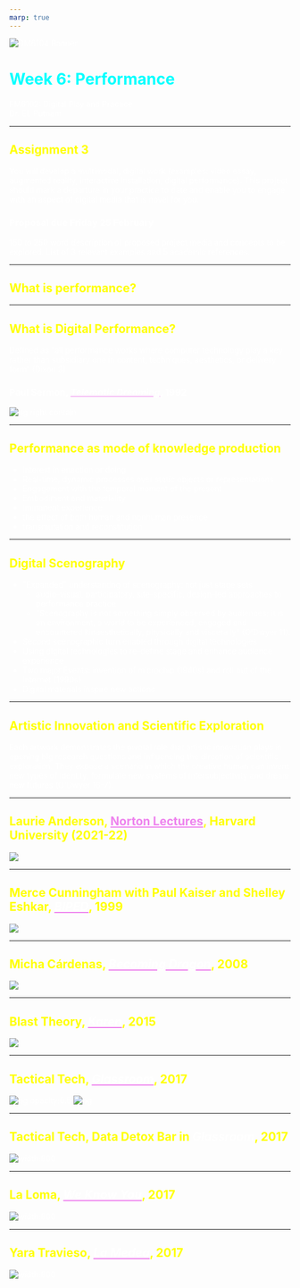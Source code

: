 ```yaml
---
marp: true
---
```


<style>
section {
  background: #1a0000;
}

* {
    color: white;
}

h1 {
    color: cyan;
}

h2 {
    color: yellow;
}
a {
    color: violet;
}
</style>

![DM6104 Banner](../images/FM6102Banner2.jpg)

# Week 6: Performance

FM6102: Digital Play and Practice  
Dr. EL Putnam

---

## Assignment 3

You will develop a multimodal, digital work (examples: video essay, augmented reality, interactive installation, digital performance). This project should mark a departure in your practice to date and enable you to engage with an aspect of digital media that is novel for you.

### Proposal due Friday 25 February

150 to 250 word description of proposed project media and concepts to be explored. List of 3 relevant examples and 5 academic references.

---

## What is performance?

---

## What is Digital Performance?

Defined as “all performance works where computer technology play a key  rather than subsidiary one in content, techniques, aesthetics, or delivery form” (Dixon 3) 

### Paul Sermon, [*Telematic Dreaming*](http://www.paulsermon.org/dream/), 1992

![bg right contain](../images/Sermon-TelematicDrawing.jpg)

<!-- 
Performance by Susan Kozel

Not for lack of trying: haptic interfaces and media performance works, such as Susan Kozel

Critquing an idealist notion of telepresence and online interaction

Technology as filter or membranes for encounters with each other

Susan Kozel, who performed in the piece for four weeks in 1994, recalls experience of people hitting image of her on monitor; for the most part she felt connected to her image, except in this moment when she dissociated the two out of preservation


Salter: performance not limited to theatre and drama, but “Performance as practice, method, and worldview is becoming one of the major paradigms of the twenty-first century, not only in the arts but also the sciences.”

Emphasis on the embodied and material, btu also action: HOW things are used
“Technology,” writes performance studies scholar Barbara Kirschenblatt-Gimblett, “is integral to the history of performance” (2002, 48) and “performance is integral to the history of technology” (2002, 49). 
 -->

---

## Performance as mode of knowledge production

- Interest in enaction or doing
- Real-time, dynamic processes over static objects or representations
- Engagement with the temporal moment of the present
- Embodiment and materiality
- Immanent experience
- the effect of both human and nonhuman presence
- transmutation and reconstitution

<!-- Spanning a wide range of seemingly disconnected disciplines, what is at stake in all of these accounts is how performance as a mode of being in the world radically differs from representational forms of knowledge. In general, representation assumes a split between the representation, whether an image on the canvas or in the brain, a description in text or a line of code, and a thing or world to be represented—a referent.
 -->

---

## Digital Scenography

- "Expanded" understandng of scenography: not just stage sets 
    - audio-visual, participatory, site-specific, design-led approaches to performance practice
    - "Scenography is not something simply observed by audiences; it is an environment, a world to be experienced, engaged and encountered kinaesthetically, physically and viscerally" (O'Dwyer 11).
- Second scenographic turn enabled through digital technologies
- Using digital technologies to re-define stage and enhance audience experience
- Two major Events: invention of microchip (1940s) and roll out of the Internet (1990s)
- Digital materials inspire new actions

<!-- Following the mass availability of digital hardware and software, every
epistemic field has experienced a reorganizational shift in how it operates. The
broad flexibility and applicability of digital technologies to every knowledge
area have created new opportunities, as well as closures – excitement and
worry.

Many pioneers in using digital tech in scenography have been supported by Media art resaerch centers, such as ZKM and IRCAM -->

---

## Artistic Innovation and Scientific Exploration

Each artwork demonstrates the pivotal role that artistic innovation plays in opening big research questions and influencing the direction of scientific exploration. They expose a scenario in which the creative human can invent new types of identity, formulate new systems of intersubjectivity and dream new futures (O'Dwyer 16-7).

---

## Laurie Anderson, [Norton Lectures](https://youtube.com/playlist?list=PLtxVM47qfVNCAPdgEesjlfIQX6rptwXDp), Harvard University (2021-22)

![](../images/Anderson.jpeg)

---

## Merce Cunningham with Paul Kaiser and Shelley Eshkar, [*BIPED*](https://www.youtube.com/watch?v=YHeoYdDMbLI), 1999

![](../images/Cunningham-Biped.jpg)

<!-- Revolutionary dancer and choreographer; known for work with John Cage

Connection between dance and animation software

Michael Girard and Susan Amkraut at Ohio State University. Their alpha software, called Biped , was demonstrated at SIGGRAPH95 (1995) to considerable acclaim, and it became commercially available a year later, embedded within a larger animation package, Character Studio. 

In 1997, Kaiser and Eshkar invited Cunningham to collaborate on a project using Biped and 3D Studio Max that had already been broadly conceived, a virtual dance installation called Hand-drawn Spaces , and in 1998 Cunningham invited them to work on his full-length live dance project, appropriately entitled BIPED (ﬁgure 9.2).

A particular quality of the Girard and Amkraut’s Biped software was its attention to detail which made animated ﬁgures appear “lifelike,” so that, for example, a foot landing on the ground affected transformations throughout the rest of the body, which were triggered and computed within the program by code registering “the foot to ground collision response.” 18 Other detailed “kinematic” effects, including skin and tendon behaviors, were also mapped in using another module called “Physique,” developed by John Chadwick, and the software permitted combinations of movements to be easily interrelated, repeated, reversed or combined. For Cunningham’s dance, named after the software, Riverbed used motion-capture techniques to map in three dimensions the movements of three dancers performing some twenty Cunningham movement sequences in a studio (ﬁgure 9.3). Using reﬂective markers on the joints and body parts of the dancers, cameras around the studio relayed the images to computers, which calculated and rendered their kinetic shapes in relation to 3D space, and this data was then manipulated in Character Studio to create complex and beautiful hand-drawn ﬁgure animations performing the same dances (ﬁgure 9.4).

Dixon, Steve. Digital Performance : A History of New Media in Theater, Dance, Performance Art, and Installation, MIT Press, 2007. 
 -->

---

## Micha Cárdenas, [*Becoming Dragon*](https://michacardenas.sites.ucsc.edu/becoming-dragon/), 2008

![](../images/Cardenas-BecomingDragon.jpg)

<!-- In 2008, Cardenas performed Becoming Dragon, a 365 hour  mixed reality performance in second life

There can be little doubt that this notion of switching and metamorphosis has a prime significance for many practitioners: the ability to transform live movement into moving
image, or gesture into music, or solo dance into group dance, or one location into another
or several
 -->

---

## Blast Theory, [*Karen*](https://www.blasttheory.co.uk/projects/karen/), 2015

![](../images/BlastTheory-Karen.jpg)

---

## Tactical Tech, [*Glassroom*](https://theglassroom.org/about/), 2017

![bg opacity:0.5](../images/TacticalTech-Glassroom1.jpg)
![bg](../images/TacticalTech-Glassroom2.jpg)

---

## Tactical Tech, Data Detox Bar in *Glassroom*, 2017

![width:800](../images/TacticalTech-Glassroom3.jpg)

---

## La Loma, [*We Know You*](https://theglassroom.org/exhibit/), 2017

![width:800](../images/LaLoma-WeKnowYou.jpg)

<!-- Initially branded as disruptive upstarts, the five companies that have come to be known as GAFAM (Google, Apple, Facebook, Amazon, Microsoft) have become some of the biggest companies in the world and have amassed the largest shares of our data. These tech giants have made themselves indispensable in our lives, providing services that are as valuable as basic utilities. 

Collectively, they now wield an unprecedented level of power and influence that stretches across all aspects of our lives, from work to home to leisure. How many of their services do you rely on? And how much do these companies know about you? Each of the exhibits at this table explores a different way in which tech companies and the people who run them have become engrained in our lives. They know us, but how much do we really know about them?
 -->

---

## Yara Travieso, [*La Medea*](https://vimeo.com/user2057171), 2017

![width:800](../images/Travieso-LaMedea.png)